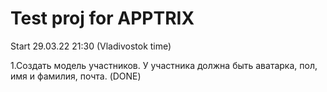 <h1> Test proj for APPTRIX</h1>
<p>Start 29.03.22 21:30 (Vladivostok time)</p>

1.Создать модель участников. У участника должна быть аватарка, пол, имя и фамилия, почта. (DONE)

